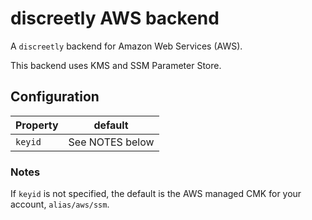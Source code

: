 # discreetly AWS backend

A `discreetly` backend for Amazon Web Services (AWS).

This backend uses KMS and SSM Parameter Store.

## Configuration

| Property | default         |
| -------- | --------------- |
| `keyid`  | See NOTES below |

### Notes

If `keyid` is not specified, the default is the AWS managed CMK for your account, `alias/aws/ssm`.
